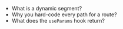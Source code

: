 * What is a dynamic segment?
* Why you hard-code every path for a route?
* What does the `useParams` hook return?
